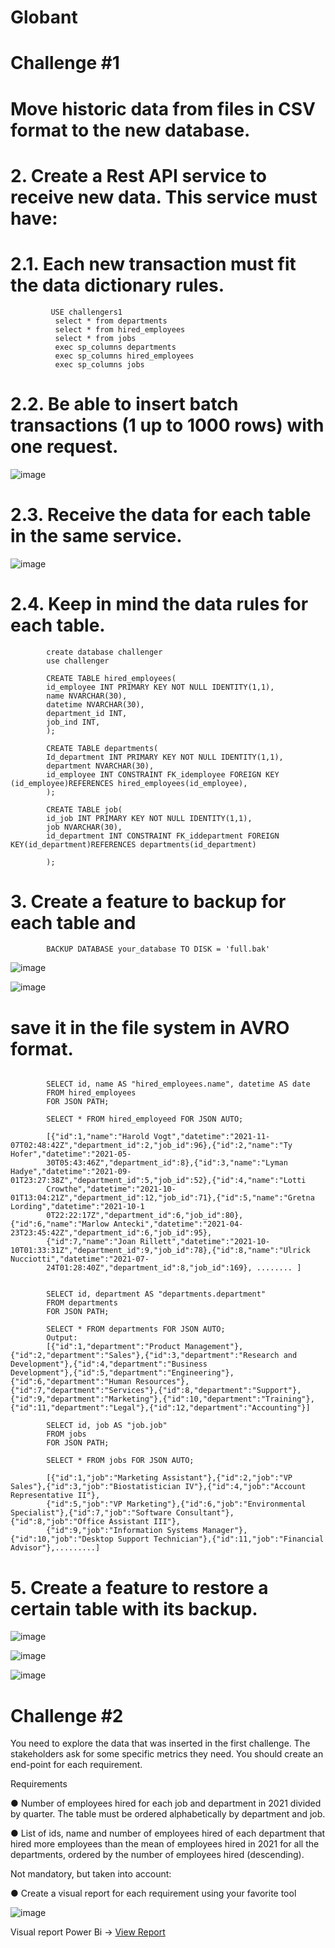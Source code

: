 # Globant
# Challenge #1

# Move historic data from files in CSV format to the new database.

# 2. Create a Rest API service to receive new data. This service must have:

# 2.1. Each new transaction must fit the data dictionary rules.
  ```TSQL       
           USE challengers1
            select * from departments
            select * from hired_employees
            select * from jobs
            exec sp_columns departments
            exec sp_columns hired_employees
            exec sp_columns jobs
```
# 2.2. Be able to insert batch transactions (1 up to 1000 rows) with one request.

![image](https://user-images.githubusercontent.com/60296248/217196041-33f3cb22-6b00-452f-bc34-40aa75558a05.png)

# 2.3. Receive the data for each table in the same service.

![image](https://user-images.githubusercontent.com/60296248/217201213-5697c211-3b39-4573-9ba2-dc66aa7579c6.png)


# 2.4. Keep in mind the data rules for each table.
```TSQL 
        create database challenger
        use challenger

        CREATE TABLE hired_employees(
        id_employee INT PRIMARY KEY NOT NULL IDENTITY(1,1),
        name NVARCHAR(30),
        datetime NVARCHAR(30),
        department_id INT,
        job_ind INT,
        );

        CREATE TABLE departments(
        Id_department INT PRIMARY KEY NOT NULL IDENTITY(1,1),
        department NVARCHAR(30),
        id_employee INT CONSTRAINT FK_idemployee FOREIGN KEY (id_employee)REFERENCES hired_employees(id_employee),
        );

        CREATE TABLE job(
        id_job INT PRIMARY KEY NOT NULL IDENTITY(1,1),
        job NVARCHAR(30),
        id_department INT CONSTRAINT FK_iddepartment FOREIGN KEY(id_department)REFERENCES departments(id_department)

        );
```

#  3. Create a feature to backup for each table and 

```TSQL  
        BACKUP DATABASE your_database TO DISK = 'full.bak' 
```



![image](https://user-images.githubusercontent.com/60296248/217197313-27b835ca-2233-434f-9f99-f251ae1a8972.png)
      
      
      
![image](https://user-images.githubusercontent.com/60296248/217197466-c8ce7bcd-47c9-492a-96ad-c8f0c489677e.png)

# save it in the file system in AVRO format.

```TSQL  

        SELECT id, name AS "hired_employees.name", datetime AS date
        FROM hired_employees
        FOR JSON PATH;
        
        SELECT * FROM hired_employeed FOR JSON AUTO;
        
        [{"id":1,"name":"Harold Vogt","datetime":"2021-11-07T02:48:42Z","department_id":2,"job_id":96},{"id":2,"name":"Ty Hofer","datetime":"2021-05-                 
        30T05:43:46Z","department_id":8},{"id":3,"name":"Lyman Hadye","datetime":"2021-09-01T23:27:38Z","department_id":5,"job_id":52},{"id":4,"name":"Lotti 
        Crowthe","datetime":"2021-10-01T13:04:21Z","department_id":12,"job_id":71},{"id":5,"name":"Gretna Lording","datetime":"2021-10-1
        0T22:22:17Z","department_id":6,"job_id":80},{"id":6,"name":"Marlow Antecki","datetime":"2021-04-23T23:45:42Z","department_id":6,"job_id":95},
        {"id":7,"name":"Joan Rillett","datetime":"2021-10-10T01:33:31Z","department_id":9,"job_id":78},{"id":8,"name":"Ulrick Nucciotti","datetime":"2021-07-
        24T01:28:40Z","department_id":8,"job_id":169}, ........ ]
        
        
        SELECT id, department AS "departments.department"
        FROM departments
        FOR JSON PATH;
        
        SELECT * FROM departments FOR JSON AUTO;
        Output:
        [{"id":1,"department":"Product Management"},{"id":2,"department":"Sales"},{"id":3,"department":"Research and Development"},{"id":4,"department":"Business               Development"},{"id":5,"department":"Engineering"},{"id":6,"department":"Human Resources"},{"id":7,"department":"Services"},{"id":8,"department":"Support"},             {"id":9,"department":"Marketing"},{"id":10,"department":"Training"},{"id":11,"department":"Legal"},{"id":12,"department":"Accounting"}]

        SELECT id, job AS "job.job"
        FROM jobs
        FOR JSON PATH;
        
        SELECT * FROM jobs FOR JSON AUTO;
        
        [{"id":1,"job":"Marketing Assistant"},{"id":2,"job":"VP Sales"},{"id":3,"job":"Biostatistician IV"},{"id":4,"job":"Account Representative II"},
        {"id":5,"job":"VP Marketing"},{"id":6,"job":"Environmental Specialist"},{"id":7,"job":"Software Consultant"},{"id":8,"job":"Office Assistant III"},
        {"id":9,"job":"Information Systems Manager"},{"id":10,"job":"Desktop Support Technician"},{"id":11,"job":"Financial Advisor"},.........]
```
      

      
# 5. Create a feature to restore a certain table with its backup.


![image](https://user-images.githubusercontent.com/60296248/217202013-3b3ebaef-16a0-43d3-a743-a5c4fa53f538.png)

![image](https://user-images.githubusercontent.com/60296248/217202953-61270c4c-83fe-47d2-b1fb-13078c25601a.png)

![image](https://user-images.githubusercontent.com/60296248/217203503-8575cbd2-9123-48fd-837a-f55ac8965f71.png)





# Challenge #2
You need to explore the data that was inserted in the first challenge. The stakeholders ask for
some specific metrics they need. You should create an end-point for each requirement.

Requirements

● Number of employees hired for each job and department in 2021 divided by quarter. The
table must be ordered alphabetically by department and job.

● List of ids, name and number of employees hired of each department that hired more
employees than the mean of employees hired in 2021 for all the departments, ordered
by the number of employees hired (descending).

Not mandatory, but taken into account:

● Create a visual report for each requirement using your favorite tool


![image](https://user-images.githubusercontent.com/60296248/217193669-0c4ddb35-bbc9-4695-b629-c19c0c67f2cf.png)


Visual report Power Bi -> [View Report](https://app.powerbi.com/groups/me/reports/474d7f35-6166-4b82-9485-ccb6b90950b7/ReportSection)




